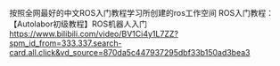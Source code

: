 按照全网最好的中文ROS入门教程学习所创建的ros工作空间 ROS入门教程：【Autolabor初级教程】ROS机器人入门 https://www.bilibili.com/video/BV1Ci4y1L7ZZ?spm_id_from=333.337.search-card.all.click&vd_source=870da5c447937295dbf33b150ad3bea3
